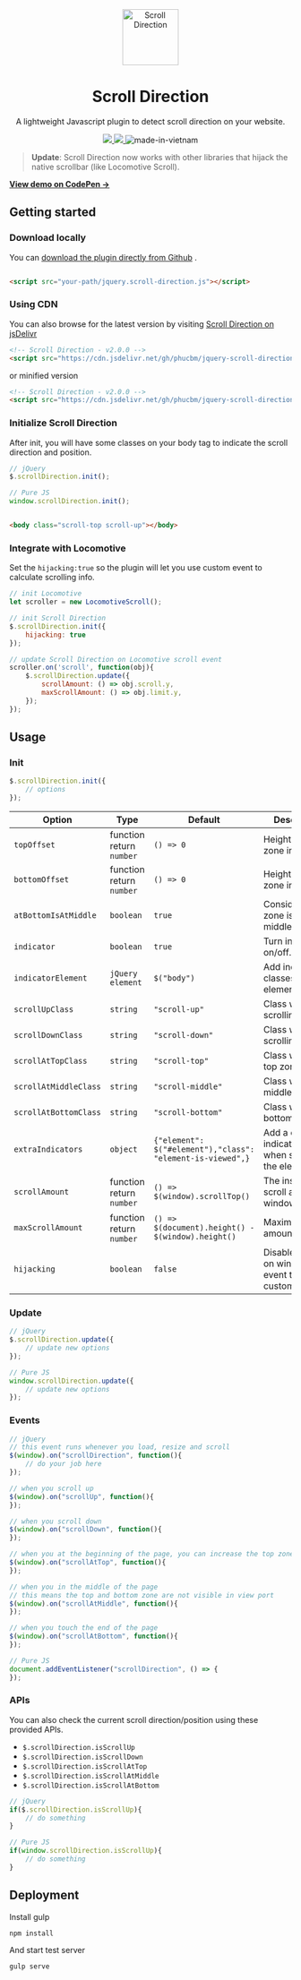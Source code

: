 <div align="center">
 <img width="100px" src="https://raw.githubusercontent.com/phucbm/scroll-direction/main/logo.svg" align="center" alt="Scroll Direction" />
 <h1 align="center">Scroll Direction</h1>
 <p align="center">A lightweight Javascript plugin to detect scroll direction on your website.</p>
</div>

<div align="center">
   <a href="https://github.com/phucbm/https://badgen.net/github/release/phucbm/jquery-scroll-direction-plugin/?cache=600/releases/latest">
   <img src="https://badgen.net/github/release/phucbm/jquery-scroll-direction-plugin/?cache=600/?cache=600">
   </a>
    <a href="https://www.jsdelivr.com/package/gh/phucbm/jquery-scroll-direction-plugin">
   <img src="https://data.jsdelivr.com/v1/package/gh/phucbm/jquery-scroll-direction-plugin/badge?style=rounded">
   </a>
<span>
<img src="https://raw.githubusercontent.com/webuild-community/badge/master/svg/made.svg" alt="made-in-vietnam">
</span>
 </div>

> **Update**: Scroll Direction now works with other libraries that hijack the native scrollbar (like Locomotive Scroll).

**[View demo on CodePen &rarr;](https://codepen.io/phucbui/pen/yLaeqBw)**

## Getting started

### Download locally

You
can [download the plugin directly from Github](https://raw.githubusercontent.com/phucbm/jquery-scroll-direction-plugin/main/jquery.scroll-direction.js)
.

```html

<script src="your-path/jquery.scroll-direction.js"></script>
```

### Using CDN

You can also browse for the latest version by
visiting [Scroll Direction on jsDelivr](https://cdn.jsdelivr.net/gh/phucbm/jquery-scroll-direction-plugin/)

```html
<!-- Scroll Direction - v2.0.0 -->
<script src="https://cdn.jsdelivr.net/gh/phucbm/jquery-scroll-direction-plugin@2.0.0/jquery.scroll-direction.js"></script>
```

or minified version

```html
<!-- Scroll Direction - v2.0.0 -->
<script src="https://cdn.jsdelivr.net/gh/phucbm/jquery-scroll-direction-plugin@2.0.0/jquery.scroll-direction.min.js"></script>
```

### Initialize Scroll Direction

After init, you will have some classes on your body tag to indicate the scroll direction and position.

```js
// jQuery
$.scrollDirection.init();

// Pure JS
window.scrollDirection.init();
```

```html

<body class="scroll-top scroll-up"></body>
```

### Integrate with Locomotive

Set the `hijacking:true` so the plugin will let you use custom event to calculate scrolling info.

```js
// init Locomotive
let scroller = new LocomotiveScroll();

// init Scroll Direction
$.scrollDirection.init({
    hijacking: true
});

// update Scroll Direction on Locomotive scroll event
scroller.on('scroll', function(obj){
    $.scrollDirection.update({
        scrollAmount: () => obj.scroll.y,
        maxScrollAmount: () => obj.limit.y,
    });
});
```

## Usage

### Init

```js
$.scrollDirection.init({
    // options
});
```

|Option|Type|Default|Description|
|---|---|---|---|
|`topOffset`|function return `number`|`() => 0`|Height of top zone in pixel.|
|`bottomOffset`|function return `number`|`() => 0`|Height of bottom zone in pixel.|
|`atBottomIsAtMiddle`|`boolean`|`true`|Consider bottom zone is also middle zone.|
|`indicator`|`boolean`|`true`|Turn indicator on/off.|
|`indicatorElement`|`jQuery element`|`$("body")`|Add indicator classes to this element.|
|`scrollUpClass`|`string`|`"scroll-up"`|Class when scrolling up.|
|`scrollDownClass`|`string`|`"scroll-down"`|Class when scrolling down.|
|`scrollAtTopClass`|`string`|`"scroll-top"`|Class when at top zone.|
|`scrollAtMiddleClass`|`string`|`"scroll-middle"`|Class when at middle zone.|
|`scrollAtBottomClass`|`string`|`"scroll-bottom"`|Class when at bottom zone.|
|`extraIndicators`|`object`|`{"element": $("#element"),"class": "element-is-viewed",}`|Add a class to indicatorElement when scroll pass the element|
|`scrollAmount`|function return `number`|`() => $(window).scrollTop()`|The instance scroll amount of window.|
|`maxScrollAmount`|function return `number`|`() => $(document).height() - $(window).height()`|Maximum scroll amount.|
|`hijacking`|`boolean`|`false`|Disable update on window scroll event to use custom event.|

### Update

```js
// jQuery
$.scrollDirection.update({
    // update new options
});

// Pure JS
window.scrollDirection.update({
    // update new options
});
```

### Events

```js
// jQuery
// this event runs whenever you load, resize and scroll
$(window).on("scrollDirection", function(){
    // do your job here
});

// when you scroll up
$(window).on("scrollUp", function(){
});

// when you scroll down
$(window).on("scrollDown", function(){
});

// when you at the beginning of the page, you can increase the top zone using topOffset
$(window).on("scrollAtTop", function(){
});

// when you in the middle of the page 
// this means the top and bottom zone are not visible in view port
$(window).on("scrollAtMiddle", function(){
});

// when you touch the end of the page
$(window).on("scrollAtBottom", function(){
});

// Pure JS
document.addEventListener("scrollDirection", () => {
});
```

### APIs

You can also check the current scroll direction/position using these provided APIs.

- `$.scrollDirection.isScrollUp`
- `$.scrollDirection.isScrollDown`
- `$.scrollDirection.isScrollAtTop`
- `$.scrollDirection.isScrollAtMiddle`
- `$.scrollDirection.isScrollAtBottom`

```js
// jQuery
if($.scrollDirection.isScrollUp){
    // do something
}

// Pure JS
if(window.scrollDirection.isScrollUp){
    // do something
}
```

## Deployment

Install gulp

```shell
npm install
```

And start test server

```shell
gulp serve
```